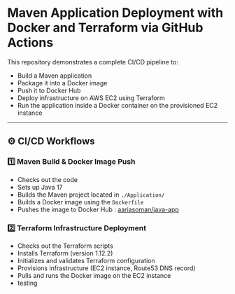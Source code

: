 #  Maven Application Deployment with Docker and Terraform via GitHub Actions

This repository demonstrates a complete CI/CD pipeline to:

- Build a Maven application
- Package it into a Docker image
- Push it to Docker Hub
- Deploy infrastructure on AWS EC2 using Terraform
- Run the application inside a Docker container on the provisioned EC2 instance

---

## ⚙️ CI/CD Workflows 

### 1️⃣ Maven Build & Docker Image Push 

- Checks out the code
- Sets up Java 17
- Builds the Maven project located in `./Application/`
- Builds a Docker image using the `Dockerfile`
- Pushes the image to Docker Hub : [aariasoman/java-app](https://hub.docker.com/r/aariasoman/java-app)

### 2️⃣ Terraform Infrastructure Deployment 

- Checks out the Terraform scripts
- Installs Terraform (version 1.12.2)
- Initializes and validates Terraform configuration
- Provisions infrastructure (EC2 instance, Route53 DNS record)
- Pulls and runs the Docker image on the EC2 instance
- testing




